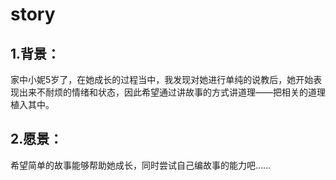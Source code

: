 # story
## 1.背景：
家中小妮5岁了，在她成长的过程当中，我发现对她进行单纯的说教后，她开始表现出来不耐烦的情绪和状态，因此希望通过讲故事的方式讲道理——把相关的道理植入其中。
## 2.愿景：
希望简单的故事能够帮助她成长，同时尝试自己编故事的能力吧……
##
